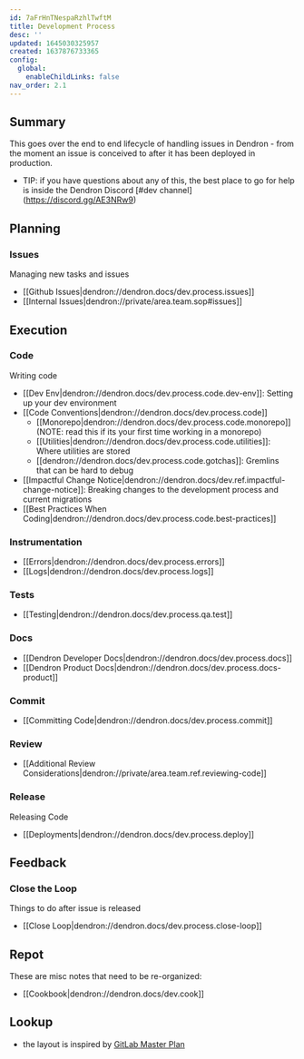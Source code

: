 ```yaml
---
id: 7aFrHnTNespaRzhlTwftM
title: Development Process
desc: ''
updated: 1645030325957
created: 1637876733365
config:
  global:
    enableChildLinks: false
nav_order: 2.1
---
```


## Summary

This goes over the end to end lifecycle of handling issues in Dendron - from the moment an issue is conceived to after it has been deployed in production. 

- TIP: if you have questions about any of this, the best place to go for help is inside the Dendron Discord [#dev channel] (https://discord.gg/AE3NRw9)


## Planning

### Issues

Managing new tasks and issues

- [[Github Issues|dendron://dendron.docs/dev.process.issues]]
- [[Internal Issues|dendron://private/area.team.sop#issues]]

## Execution

### Code

Writing code

- [[Dev Env|dendron://dendron.docs/dev.process.code.dev-env]]: Setting up your dev environment
- [[Code Conventions|dendron://dendron.docs/dev.process.code]]
  - [[Monorepo|dendron://dendron.docs/dev.process.code.monorepo]] (NOTE: read this if its your first time working in a monorepo)
  - [[Utilities|dendron://dendron.docs/dev.process.code.utilities]]: Where utilities are stored
  - [[dendron://dendron.docs/dev.process.code.gotchas]]: Gremlins that can be hard to debug 
- [[Impactful Change Notice|dendron://dendron.docs/dev.ref.impactful-change-notice]]: Breaking changes to the development process and current migrations
- [[Best Practices When Coding|dendron://dendron.docs/dev.process.code.best-practices]]

### Instrumentation
- [[Errors|dendron://dendron.docs/dev.process.errors]]
- [[Logs|dendron://dendron.docs/dev.process.logs]]

### Tests
- [[Testing|dendron://dendron.docs/dev.process.qa.test]]

### Docs
- [[Dendron Developer Docs|dendron://dendron.docs/dev.process.docs]]
- [[Dendron Product Docs|dendron://dendron.docs/dev.process.docs-product]]

### Commit
- [[Committing Code|dendron://dendron.docs/dev.process.commit]]

### Review
- [[Additional Review Considerations|dendron://private/area.team.ref.reviewing-code]]

### Release

Releasing Code

- [[Deployments|dendron://dendron.docs/dev.process.deploy]]

## Feedback

### Close the Loop

Things to do after issue is released

- [[Close Loop|dendron://dendron.docs/dev.process.close-loop]]

## Repot

These are misc notes that need to be re-organized:
- [[Cookbook|dendron://dendron.docs/dev.cook]]

## Lookup

- the layout is inspired by [GitLab Master Plan](https://about.gitlab.com/blog/2016/09/13/gitlab-master-plan/)
